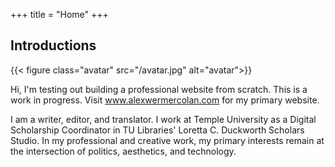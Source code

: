 +++
title = "Home"
+++

## Introductions

{{< figure class="avatar" src="/avatar.jpg" alt="avatar">}}

Hi, I'm testing out building a professional website from scratch. This is a work in progress. Visit www.alexwermercolan.com for my primary website.

I am a writer, editor, and translator. I work at Temple University as a Digital Scholarship Coordinator in TU Libraries' Loretta C. Duckworth Scholars Studio. In my professional and creative work, my primary interests remain at the intersection of politics, aesthetics, and technology. 
